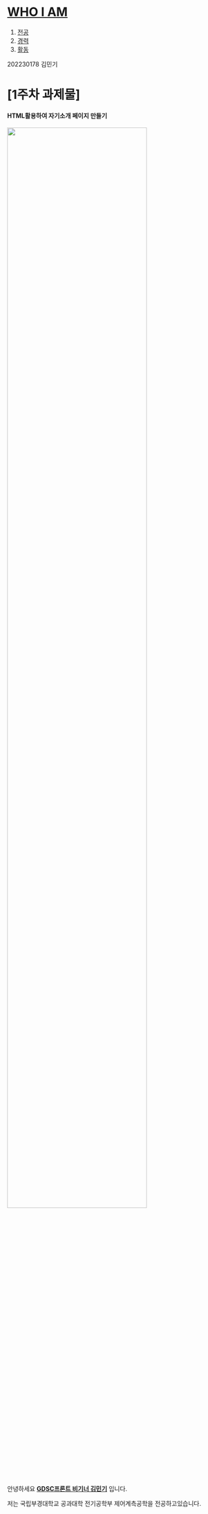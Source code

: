 <!doctype html>
<html>
<head>
  <title>자기소개서</title>
  <meta charset="utf-8">
</head>
<body>
  <h1><a href="file:///c%3A/Users/%EA%B9%80%EB%AF%BC%EA%B8%B0/OneDrive%20-%20%EB%B6%80%EA%B2%BD%EB%8C%80%ED%95%99%EA%B5%90/%EB%B0%94%ED%83%95%20%ED%99%94%EB%A9%B4/web/1.html">WHO I AM</a></h1>
  <ol>
    <li><a href="https://control.pknu.ac.kr/control/1">전공</a></li>
    <li><a href="2.html">경력</a></li>
    <li><a href="3.html">활동</a></li>

  </ol
  <h2>202230178 김민기</h2>
  <p>
    <h1>[1주차 과제물]</h1>
    <h4>HTML활용하여 자기소개 페이지 만들기 </h4>
    <img src="https://developers.google.com/community/gdsc/images/gdsc-social-share.png?hl=ko" width="80%">
<p>안녕하세요  <strong><u>GDSC프론트 비기너 김민기</u></strong> 입니다. </p> 
<p>저는 국립부경대학교 공과대학 전기공학부 제어계측공학을 전공하고있습니다.</p> 
  </p>
</body>
</html>
